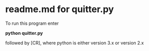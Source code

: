 readme.md for quitter.py
========================

To run this program enter 

**python quitter.py**

followed by [CR], where python is either version 3.x or version 2.x

